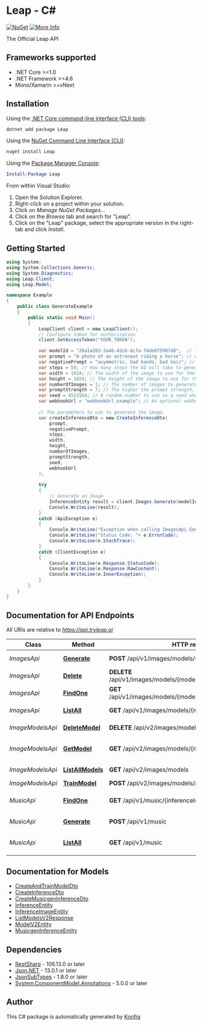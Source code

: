 # Leap - C#

[![NuGet](https://img.shields.io/badge/NuGet-1.0.2-blue.svg)](https://www.nuget.org/packages/Leap/1.0.2)
[![More Info](https://img.shields.io/badge/More%20Info-Click%20Here-orange)](https://tryleap.ai/)

The Official Leap API

## Frameworks supported
- .NET Core >=1.0
- .NET Framework >=4.6
- Mono/Xamarin >=vNext

## Installation

Using the [.NET Core command-line interface (CLI) tools][dotnet-core-cli-tools]:

```sh
dotnet add package Leap
```

Using the [NuGet Command Line Interface (CLI)][nuget-cli]:

```sh
nuget install Leap
```

Using the [Package Manager Console][package-manager-console]:

```powershell
Install-Package Leap
```

From within Visual Studio:

1. Open the Solution Explorer.
2. Right-click on a project within your solution.
3. Click on *Manage NuGet Packages...*
4. Click on the *Browse* tab and search for "Leap".
5. Click on the "Leap" package, select the appropriate version in the
   right-tab and click *Install*.

## Getting Started

```csharp
using System;
using System.Collections.Generic;
using System.Diagnostics;
using Leap.Client;
using Leap.Model;

namespace Example
{
    public class GenerateExample
    {
        public static void Main()
        {
            LeapClient client = new LeapClient();
            // Configure token for authorization
            client.SetAccessToken("YOUR_TOKEN");

            var modelId = "26a1a203-3a46-42cb-8cfa-f4de075907d8";  // The ID of the model to use to generate images. This can be a custom model, or a public model. To view the list of public models, visit: https://docs.tryleap.ai/public-models
            var prompt = "A photo of an astronaut riding a horse"; // A text description of the image you what you want to generate.
            var negativePrompt = "asymmetric, bad hands, bad hair"; // A text description of what the image should try to avoid generating.
            var steps = 50; // How many steps the AI will take to generate the image. Lower is faster but less detailed, higher is slower more detailed.
            var width = 1024; // The width of the image to use for the inference. Must be a multiple of 8. For best results use 1024x1024 for SDXL, and 512x512 for other models.
            var height = 1024; // The height of the image to use for the inference. Must be a multiple of 8. For best results use 1024x1024 for SDXL, and 512x512 for other models.
            var numberOfImages = 1; // The number of images to generate, up to 4.
            var promptStrength = 7; // The higher the prompt strength, the closer the generated image will be to the prompt. Must be between 0 and 30.
            var seed = 4523184; // A random number to use as a seed when generating the image. This is helpful if you want to generate the same image multiple times. If you want to generate different images, keep this empty or provide a random number.
            var webhookUrl = "webhookUrl_example"; // An optional webhook URL that will be called with a POST request when the image generation request completes.
            
            // The parameters to use to generate the image.
            var createInferenceDto = new CreateInferenceDto(
                prompt,
                negativePrompt,
                steps,
                width,
                height,
                numberOfImages,
                promptStrength,
                seed,
                webhookUrl
            );
            
            try
            {
                // Generate an Image
                InferenceEntity result = client.Images.Generate(modelId, createInferenceDto);
                Console.WriteLine(result);
            }
            catch (ApiException e)
            {
                Console.WriteLine("Exception when calling ImagesApi.Generate: " + e.Message);
                Console.WriteLine("Status Code: "+ e.ErrorCode);
                Console.WriteLine(e.StackTrace);
            }
            catch (ClientException e)
            {
                Console.WriteLine(e.Response.StatusCode);
                Console.WriteLine(e.Response.RawContent);
                Console.WriteLine(e.InnerException);
            }
        }
    }
}
```

## Documentation for API Endpoints

All URIs are relative to *https://api.tryleap.ai*

Class | Method | HTTP request | Description
------------ | ------------- | ------------- | -------------
*ImagesApi* | [**Generate**](docs/ImagesApi.md#generate) | **POST** /api/v1/images/models/{modelId}/inferences | Generate an Image
*ImagesApi* | [**Delete**](docs/ImagesApi.md#delete) | **DELETE** /api/v1/images/models/{modelId}/inferences/{inferenceId} | Delete Image Job
*ImagesApi* | [**FindOne**](docs/ImagesApi.md#findone) | **GET** /api/v1/images/models/{modelId}/inferences/{inferenceId} | Get Single Image Job
*ImagesApi* | [**ListAll**](docs/ImagesApi.md#listall) | **GET** /api/v1/images/models/{modelId}/inferences | List All Image Jobs
*ImageModelsApi* | [**DeleteModel**](docs/ImageModelsApi.md#deletemodel) | **DELETE** /api/v2/images/models/{modelId} | Delete a Model
*ImageModelsApi* | [**GetModel**](docs/ImageModelsApi.md#getmodel) | **GET** /api/v2/images/models/{modelId} | Get a Single Model
*ImageModelsApi* | [**ListAllModels**](docs/ImageModelsApi.md#listallmodels) | **GET** /api/v2/images/models | List All Models
*ImageModelsApi* | [**TrainModel**](docs/ImageModelsApi.md#trainmodel) | **POST** /api/v2/images/models/new | Train Model
*MusicApi* | [**FindOne**](docs/MusicApi.md#findone) | **GET** /api/v1/music/{inferenceId} | Get a Music Generation Job
*MusicApi* | [**Generate**](docs/MusicApi.md#generate) | **POST** /api/v1/music | Generate Music
*MusicApi* | [**ListAll**](docs/MusicApi.md#listall) | **GET** /api/v1/music | List Music Generation Jobs


## Documentation for Models

 - [CreateAndTrainModelDto](docs/CreateAndTrainModelDto.md)
 - [CreateInferenceDto](docs/CreateInferenceDto.md)
 - [CreateMusicgenInferenceDto](docs/CreateMusicgenInferenceDto.md)
 - [InferenceEntity](docs/InferenceEntity.md)
 - [InferenceImageEntity](docs/InferenceImageEntity.md)
 - [ListModelsV2Response](docs/ListModelsV2Response.md)
 - [ModelV2Entity](docs/ModelV2Entity.md)
 - [MusicgenInferenceEntity](docs/MusicgenInferenceEntity.md)


## Dependencies

- [RestSharp](https://www.nuget.org/packages/RestSharp) - 106.13.0 or later
- [Json.NET](https://www.nuget.org/packages/Newtonsoft.Json/) - 13.0.1 or later
- [JsonSubTypes](https://www.nuget.org/packages/JsonSubTypes/) - 1.8.0 or later
- [System.ComponentModel.Annotations](https://www.nuget.org/packages/System.ComponentModel.Annotations) - 5.0.0 or later

## Author
This C# package is automatically generated by [Konfig](https://konfigthis.com)

[dotnet-core-cli-tools]: https://docs.microsoft.com/en-us/dotnet/core/tools/
[nuget-cli]: https://docs.microsoft.com/en-us/nuget/tools/nuget-exe-cli-reference
[package-manager-console]: https://docs.microsoft.com/en-us/nuget/tools/package-manager-console
